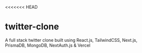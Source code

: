 <<<<<<< HEAD
# twitter-clone
A full stack twitter clone built using React.js, TailwindCSS, Next.js, PrismaDB, MongoDB, NextAuth.js &amp; Vercel
